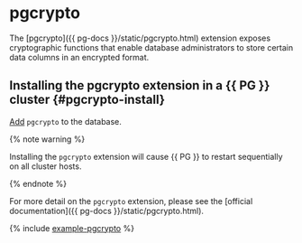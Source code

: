 # pgcrypto

The [pgcrypto]({{ pg-docs }}/static/pgcrypto.html) extension exposes cryptographic functions that enable database administrators to store certain data columns in an encrypted format.

## Installing the pgcrypto extension in a {{ PG }} cluster {#pgcrypto-install}

[Add](./cluster-extensions.md#update-extensions) `pgcrypto` to the database.

{% note warning %}

Installing the `pgcrypto` extension will cause {{ PG }} to restart sequentially on all cluster hosts.

{% endnote %}

For more detail on the `pgcrypto` extension, please see the [official documentation]({{ pg-docs }}/static/pgcrypto.html).

{% include [example-pgcrypto](../../../_includes/mdb/mgp-mpg-example-pgcrypto.md) %}
